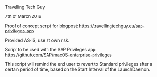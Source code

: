 Travelling Tech Guy

7th of March 2019

Proof of concept script for blogpost: https://travellingtechguy.eu/sap-privileges-app

Provided AS-IS, use at own risk.

Script to be used with the SAP Privileges app: https://github.com/SAP/macOS-enterprise-privileges

This script will remind the end user to revert to Standard privileges after a certain period of time, based on the Start Interval of the LaunchDaemon.
